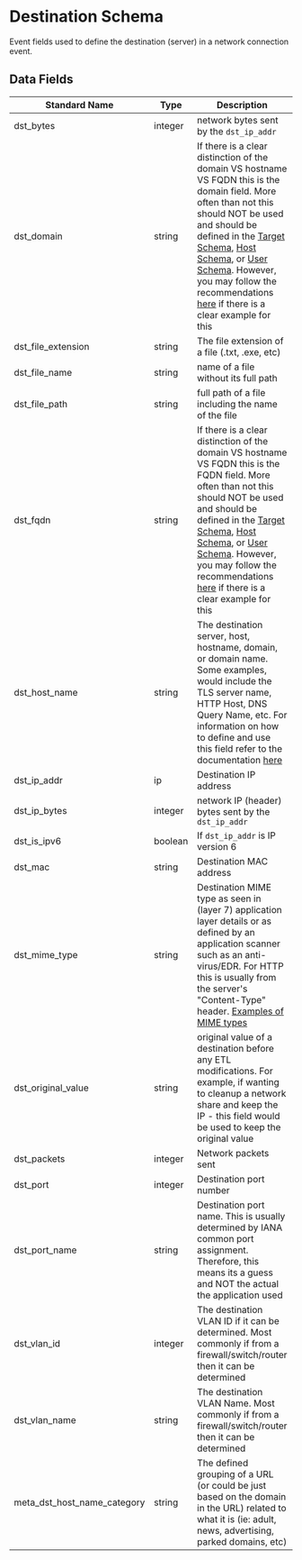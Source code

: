 # Destination Schema
Event fields used to define the destination (server) in a network connection event.

## Data Fields
|Standard Name|Type|Description|Sample Value|
|---|---|---|---|
| dst_bytes                   | integer | network bytes sent by the `dst_ip_addr`                                                                                                                                                                                                                                                                                                                                                     | `100`                                     |
| dst_domain                  | string  | If there is a clear distinction of the domain VS hostname VS FQDN this is the domain field. More often than not this should NOT be used and should be defined in the [Target Schema](target.md), [Host Schema](host.md), or [User Schema](user.md). However, you may follow the recommendations [here](../../guidelines/domain_or_hostname_or_fqdn.md) if there is a clear example for this | `bigwheel.corporation.local`              |
| dst_file_extension          | string  | The file extension of a file (.txt, .exe, etc)                                                                                                                                                                                                                                                                                                                                              | `exe`                                     |
| dst_file_name               | string  | name of a file without its full path                                                                                                                                                                                                                                                                                                                                                        | `a.exe`                                   |
| dst_file_path               | string  | full path of a file including the name of the file                                                                                                                                                                                                                                                                                                                                          | `C:\users\wardog\z.exe`                   |
| dst_fqdn                    | string  | If there is a clear distinction of the domain VS hostname VS FQDN this is the FQDN field. More often than not this should NOT be used and should be defined in the [Target Schema](target.md), [Host Schema](host.md), or [User Schema](user.md). However, you may follow the recommendations [here](../../guidelines/domain_or_hostname_or_fqdn.md) if there is a clear example for this   | `bob-berto-pc.bigwheel.corporation.local` |
| dst_host_name               | string  | The destination server, host, hostname, domain, or domain name. Some examples, would include the TLS server name, HTTP Host, DNS Query Name, etc. For information on how to define and use this field refer to the documentation [here](../../guidelines/domain_or_hostname_or_fqdn.md)                                                                                                     | `www.google.com`                          |
| dst_ip_addr                 | ip      | Destination IP address                                                                                                                                                                                                                                                                                                                                                                      | `8.8.8.8`                                 |
| dst_ip_bytes                | integer | network IP (header) bytes sent by the `dst_ip_addr`                                                                                                                                                                                                                                                                                                                                         | `104`                                     |
| dst_is_ipv6                 | boolean | If `dst_ip_addr` is IP version 6                                                                                                                                                                                                                                                                                                                                                            | `false`                                   |
| dst_mac                     | string  | Destination MAC address                                                                                                                                                                                                                                                                                                                                                                     | `a9:68:82:28:c4:6d`                       |
| dst_mime_type               | string  | Destination MIME type as seen in (layer 7) application layer details or as defined by an application scanner such as an anti-virus/EDR. For HTTP this is usually from the server's "Content-Type" header. [Examples of MIME types](https://developer.mozilla.org/en-US/docs/Web/HTTP/Basics_of_HTTP/MIME_types/Complete_list_of_MIME_types)                                                 | `application/pdf`                         |
| dst_original_value          | string  | original value of a destination before any ETL modifications. For example, if wanting to cleanup a network share and keep the IP - this field would be used to keep the original value                                                                                                                                                                                                      | `\\8.8.8.8`                               |
| dst_packets                 | integer | Network packets sent                                                                                                                                                                                                                                                                                                                                                                        | `5`                                       |
| dst_port                    | integer | Destination port number                                                                                                                                                                                                                                                                                                                                                                     | `138`                                     |
| dst_port_name               | string  | Destination port name. This is usually determined by IANA common port assignment. Therefore, this means its a guess and NOT the actual the application used                                                                                                                                                                                                                                 | `netbios-dgm`                             |
| dst_vlan_id                 | integer | The destination VLAN ID if it can be determined. Most commonly if from a firewall/switch/router then it can be determined                                                                                                                                                                                                                                                                   | `1000`                                    |
| dst_vlan_name               | string  | The destination VLAN Name. Most commonly if from a firewall/switch/router then it can be determined                                                                                                                                                                                                                                                                                         | `untrust-dmz`                             |
| meta_dst_host_name_category | string  | The defined grouping of a URL (or could be just based on the domain in the URL) related to what it is (ie: adult, news, advertising, parked domains, etc)                                                                                                                                                                                                                                   | `Search Engines`                          |
